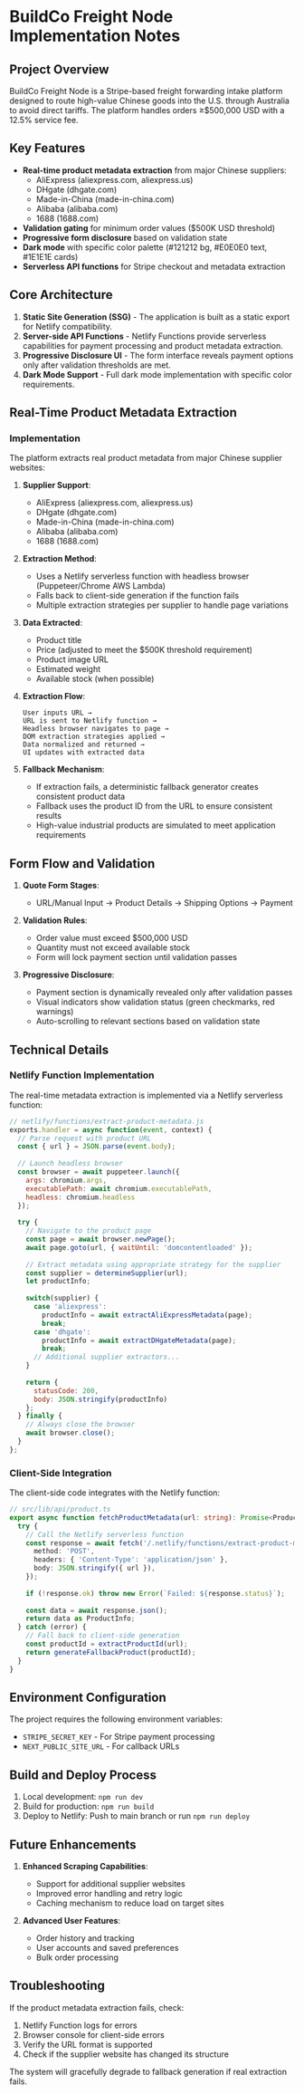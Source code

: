 # BuildCo Freight Node Implementation Notes

## Project Overview
BuildCo Freight Node is a Stripe-based freight forwarding intake platform designed to route high-value Chinese goods into the U.S. through Australia to avoid direct tariffs. The platform handles orders ≥$500,000 USD with a 12.5% service fee.

## Key Features

- **Real-time product metadata extraction** from major Chinese suppliers:
  - AliExpress (aliexpress.com, aliexpress.us)
  - DHgate (dhgate.com)
  - Made-in-China (made-in-china.com)
  - Alibaba (alibaba.com)
  - 1688 (1688.com)
- **Validation gating** for minimum order values ($500K USD threshold)
- **Progressive form disclosure** based on validation state
- **Dark mode** with specific color palette (#121212 bg, #E0E0E0 text, #1E1E1E cards)
- **Serverless API functions** for Stripe checkout and metadata extraction

## Core Architecture

1. **Static Site Generation (SSG)** - The application is built as a static export for Netlify compatibility.
2. **Server-side API Functions** - Netlify Functions provide serverless capabilities for payment processing and product metadata extraction.
3. **Progressive Disclosure UI** - The form interface reveals payment options only after validation thresholds are met.
4. **Dark Mode Support** - Full dark mode implementation with specific color requirements.

## Real-Time Product Metadata Extraction

### Implementation

The platform extracts real product metadata from major Chinese supplier websites:

1. **Supplier Support**:
   - AliExpress (aliexpress.com, aliexpress.us)
   - DHgate (dhgate.com)
   - Made-in-China (made-in-china.com)
   - Alibaba (alibaba.com)
   - 1688 (1688.com)

2. **Extraction Method**:
   - Uses a Netlify serverless function with headless browser (Puppeteer/Chrome AWS Lambda)
   - Falls back to client-side generation if the function fails
   - Multiple extraction strategies per supplier to handle page variations

3. **Data Extracted**:
   - Product title
   - Price (adjusted to meet the $500K threshold requirement)
   - Product image URL
   - Estimated weight
   - Available stock (when possible)

4. **Extraction Flow**:
   ```
   User inputs URL → 
   URL is sent to Netlify function → 
   Headless browser navigates to page → 
   DOM extraction strategies applied → 
   Data normalized and returned →
   UI updates with extracted data
   ```

5. **Fallback Mechanism**:
   - If extraction fails, a deterministic fallback generator creates consistent product data
   - Fallback uses the product ID from the URL to ensure consistent results
   - High-value industrial products are simulated to meet application requirements

## Form Flow and Validation

1. **Quote Form Stages**:
   - URL/Manual Input → Product Details → Shipping Options → Payment

2. **Validation Rules**:
   - Order value must exceed $500,000 USD
   - Quantity must not exceed available stock
   - Form will lock payment section until validation passes

3. **Progressive Disclosure**:
   - Payment section is dynamically revealed only after validation passes
   - Visual indicators show validation status (green checkmarks, red warnings)
   - Auto-scrolling to relevant sections based on validation state

## Technical Details

### Netlify Function Implementation

The real-time metadata extraction is implemented via a Netlify serverless function:

```javascript
// netlify/functions/extract-product-metadata.js
exports.handler = async function(event, context) {
  // Parse request with product URL
  const { url } = JSON.parse(event.body);
  
  // Launch headless browser
  const browser = await puppeteer.launch({
    args: chromium.args,
    executablePath: await chromium.executablePath,
    headless: chromium.headless
  });
  
  try {
    // Navigate to the product page
    const page = await browser.newPage();
    await page.goto(url, { waitUntil: 'domcontentloaded' });
    
    // Extract metadata using appropriate strategy for the supplier
    const supplier = determineSupplier(url);
    let productInfo;
    
    switch(supplier) {
      case 'aliexpress': 
        productInfo = await extractAliExpressMetadata(page);
        break;
      case 'dhgate':
        productInfo = await extractDHgateMetadata(page);
        break;
      // Additional supplier extractors...
    }
    
    return {
      statusCode: 200,
      body: JSON.stringify(productInfo)
    };
  } finally {
    // Always close the browser
    await browser.close();
  }
};
```

### Client-Side Integration

The client-side code integrates with the Netlify function:

```typescript
// src/lib/api/product.ts
export async function fetchProductMetadata(url: string): Promise<ProductInfo | null> {
  try {
    // Call the Netlify serverless function
    const response = await fetch('/.netlify/functions/extract-product-metadata', {
      method: 'POST',
      headers: { 'Content-Type': 'application/json' },
      body: JSON.stringify({ url }),
    });
    
    if (!response.ok) throw new Error(`Failed: ${response.status}`);
    
    const data = await response.json();
    return data as ProductInfo;
  } catch (error) {
    // Fall back to client-side generation
    const productId = extractProductId(url);
    return generateFallbackProduct(productId);
  }
}
```

## Environment Configuration

The project requires the following environment variables:
- `STRIPE_SECRET_KEY` - For Stripe payment processing
- `NEXT_PUBLIC_SITE_URL` - For callback URLs

## Build and Deploy Process

1. Local development: `npm run dev`
2. Build for production: `npm run build`
3. Deploy to Netlify: Push to main branch or run `npm run deploy`

## Future Enhancements

1. **Enhanced Scraping Capabilities**:
   - Support for additional supplier websites
   - Improved error handling and retry logic
   - Caching mechanism to reduce load on target sites

2. **Advanced User Features**:
   - Order history and tracking
   - User accounts and saved preferences
   - Bulk order processing

## Troubleshooting

If the product metadata extraction fails, check:
1. Netlify Function logs for errors
2. Browser console for client-side errors
3. Verify the URL format is supported
4. Check if the supplier website has changed its structure

The system will gracefully degrade to fallback generation if real extraction fails.